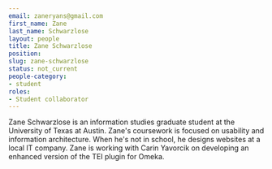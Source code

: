 ```yaml
---
email: zaneryans@gmail.com
first_name: Zane
last_name: Schwarzlose
layout: people
title: Zane Schwarzlose
position:
slug: zane-schwarzlose
status: not_current
people-category:
- student
roles:
- Student collaborator
---
```


Zane Schwarzlose is an information studies graduate student at the University of Texas at Austin. Zane's coursework is focused on usability and information architecture. When he's not in school, he designs websites at a local IT company. Zane is working with Carin Yavorcik on developing an enhanced version of the TEI plugin for Omeka.
